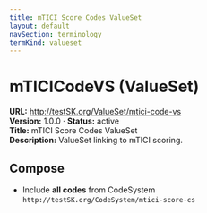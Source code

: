 ```yaml
---
title: mTICI Score Codes ValueSet
layout: default
navSection: terminology
termKind: valueset
---
```


# mTICICodeVS (ValueSet)

**URL:** http://testSK.org/ValueSet/mtici-code-vs  
**Version:** 1.0.0 · **Status:** active  
**Title:** mTICI Score Codes ValueSet  
**Description:** ValueSet linking to mTICI scoring.

## Compose
- Include **all codes** from CodeSystem `http://testSK.org/CodeSystem/mtici-score-cs`
